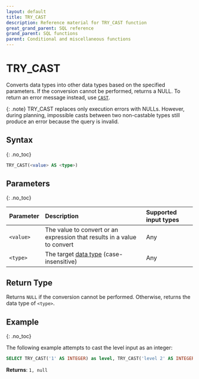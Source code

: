 ```yaml
---
layout: default
title: TRY_CAST
description: Reference material for TRY_CAST function
great_grand_parent: SQL reference
grand_parent: SQL functions
parent: Conditional and miscellaneous functions
---
```


# TRY_CAST

Converts data types into other data types based on the specified parameters. If the conversion cannot be performed, returns a NULL. To return an error message instead, use [`CAST`](./cast.md).

{: .note}
TRY_CAST replaces only execution errors with NULLs. However, during planning, impossible casts between two non-castable types still produce an error because the query is invalid.

## Syntax
{: .no_toc}

```sql
TRY_CAST(<value> AS <type>)
```

## Parameters 
{: .no_toc}

| Parameter | Description                   |Supported input types | 
| :--------- | :-------------------|:-------------|
| `<value>` | The value to convert or an expression that results in a value to convert | Any | 
| `<type>`  | The target [data type](../../data-types.md) (case-insensitive) | Any | 

## Return Type
Returns `NULL` if the conversion cannot be performed. Otherwise, returns the data type of `<type>`. 

## Example
{: .no_toc}

The following example attempts to cast the level input as an integer: 

```sql
SELECT TRY_CAST('1' AS INTEGER) as level, TRY_CAST('level 2' AS INTEGER) as current_level;
```

**Returns**: `1, null`
